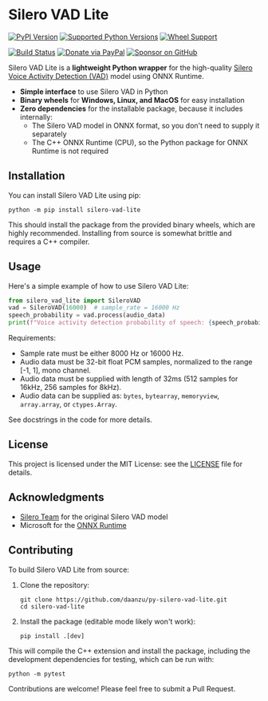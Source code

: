 
# Silero VAD Lite

[![PyPI Version](https://img.shields.io/pypi/v/silero-vad-lite.svg)](https://pypi.python.org/pypi/silero-vad-lite/)
[![Supported Python Versions](https://img.shields.io/pypi/pyversions/silero-vad-lite.svg)](https://pypi.python.org/pypi/silero-vad-lite/)
[![Wheel Support](https://img.shields.io/pypi/wheel/silero-vad-lite.svg)](https://pypi.python.org/pypi/silero-vad-lite/)
<!-- [![Downloads per Month](https://img.shields.io/pypi/dm/silero-vad-lite.svg?logo=python)](https://pypi.python.org/pypi/silero-vad-lite/) -->
[![Build Status](https://github.com/daanzu/py-silero-vad-lite/actions/workflows/build_and_publish.yml/badge.svg)](https://github.com/daanzu/py-silero-vad-lite/actions/workflows/build_and_publish.yml)
[![Donate via PayPal](https://img.shields.io/badge/donate-PayPal-green.svg)](https://paypal.me/daanzu)
[![Sponsor on GitHub](https://img.shields.io/badge/sponsor-GitHub-pink.svg)](https://github.com/sponsors/daanzu)

Silero VAD Lite is a **lightweight Python wrapper** for the high-quality [Silero Voice Activity Detection (VAD)](https://github.com/snakers4/silero-vad) model using ONNX Runtime.

- **Simple interface** to use Silero VAD in Python
- **Binary wheels** for **Windows, Linux, and MacOS** for easy installation
- **Zero dependencies** for the installable package, because it includes internally:
    - The Silero VAD model in ONNX format, so you don't need to supply it separately
    - The C++ ONNX Runtime (CPU), so the Python package for ONNX Runtime is not required

## Installation

You can install Silero VAD Lite using pip:

```
python -m pip install silero-vad-lite
```

This should install the package from the provided binary wheels, which are highly recommended. Installing from source is somewhat brittle and requires a C++ compiler.

## Usage

Here's a simple example of how to use Silero VAD Lite:

```python
from silero_vad_lite import SileroVAD
vad = SileroVAD(16000)  # sample_rate = 16000 Hz
speech_probability = vad.process(audio_data)
print(f"Voice activity detection probability of speech: {speech_probability}")  # 0 <= speech_probability <= 1
```

Requirements:
- Sample rate must be either 8000 Hz or 16000 Hz.
- Audio data must be 32-bit float PCM samples, normalized to the range [-1, 1], mono channel.
- Audio data must be supplied with length of 32ms (512 samples for 16kHz, 256 samples for 8kHz).
- Audio data can be supplied as: `bytes`, `bytearray`, `memoryview`, `array.array`, or `ctypes.Array`.

See docstrings in the code for more details.

## License

This project is licensed under the MIT License: see the [LICENSE](LICENSE) file for details.

## Acknowledgments

- [Silero Team](https://github.com/snakers4/silero-vad) for the original Silero VAD model
- Microsoft for the [ONNX Runtime](https://github.com/microsoft/onnxruntime)

## Contributing

To build Silero VAD Lite from source:

1. Clone the repository:
   ```
   git clone https://github.com/daanzu/py-silero-vad-lite.git
   cd silero-vad-lite
   ```

2. Install the package (editable mode likely won't work):
   ```
   pip install .[dev]
   ```

This will compile the C++ extension and install the package, including the development dependencies for testing, which can be run with:

```
python -m pytest
```

Contributions are welcome! Please feel free to submit a Pull Request.
